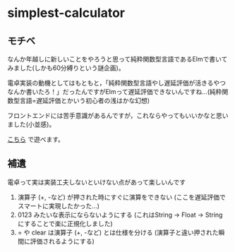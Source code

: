 # simplest-calculator

## モチベ
なんか年越しに新しいことをやろうと思って純粋関数型言語であるElmで書いてみました(しかも60分縛りという謎企画)。

電卓実装の動機としてはもともと，「純粋関数型言語やし遅延評価が活きるやつなんか書いたろ！」だったんですがElmって遅延評価できないんですね...(純粋関数型言語=遅延評価とかいう初心者の浅はかな幻想)

フロントエンドには苦手意識があるんですが，これならやってもいいかなと思いました(小並感)。

[こちら](https://mitawaut.github.io/simplest-calculator/) で遊べます。

## 補遺

電卓って実は実装工夫しないといけない点があって楽しいんです
1. 演算子 (+, -など) が押された時にすぐに演算をできない (ここを遅延評価でスマートに実現したかった...)
2. 0123 みたいな表示にならないようにする (これはString -> Float -> String にすることで楽に正規化しました)
3. = や clear は演算子 (+, -など) とは仕様を分ける (演算子と違い押された瞬間に評価されるようにする)

